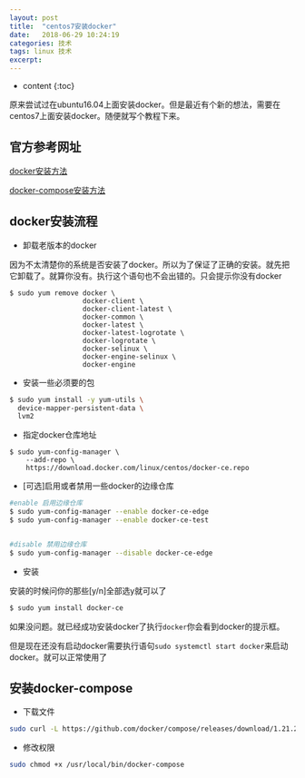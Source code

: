 ```yaml
---
layout: post
title:  "centos7安装docker"
date:   2018-06-29 10:24:19
categories: 技术
tags: linux 技术
excerpt: 
---
```


* content
{:toc}

原来尝试过在ubuntu16.04上面安装docker。但是最近有个新的想法，需要在centos7上面安装docker。随便就写个教程下来。





## 官方参考网址
[docker安装方法](https://docs.docker.com/install/linux/docker-ce/centos/)

[docker-compose安装方法](https://docs.docker.com/compose/install/)

## docker安装流程
* 卸载老版本的docker

因为不太清楚你的系统是否安装了docker。所以为了保证了正确的安装。就先把它卸载了。就算你没有。执行这个语句也不会出错的。只会提示你没有docker 


```shell
$ sudo yum remove docker \
                  docker-client \
                  docker-client-latest \
                  docker-common \
                  docker-latest \
                  docker-latest-logrotate \
                  docker-logrotate \
                  docker-selinux \
                  docker-engine-selinux \
                  docker-engine
```

* 安装一些必须要的包

```sh
$ sudo yum install -y yum-utils \
  device-mapper-persistent-data \
  lvm2
```

* 指定docker仓库地址

```
$ sudo yum-config-manager \
    --add-repo \
    https://download.docker.com/linux/centos/docker-ce.repo
```

* [可选]启用或者禁用一些docker的边缘仓库

```sh
#enable 启用边缘仓库
$ sudo yum-config-manager --enable docker-ce-edge
$ sudo yum-config-manager --enable docker-ce-test


#disable 禁用边缘仓库
$ sudo yum-config-manager --disable docker-ce-edge
```

* 安装

安装的时候问你的那些[y/n]全部选y就可以了

```sh
$ sudo yum install docker-ce
```


如果没问题。就已经成功安装docker了执行`docker`你会看到docker的提示框。

但是现在还没有启动docker需要执行语句`sudo systemctl start docker`来启动docker。就可以正常使用了

## 安装docker-compose

* 下载文件

```sh
sudo curl -L https://github.com/docker/compose/releases/download/1.21.2/docker-compose-$(uname -s)-$(uname -m) -o /usr/local/bin/docker-compose
``` 

* 修改权限

```sh
sudo chmod +x /usr/local/bin/docker-compose
```
